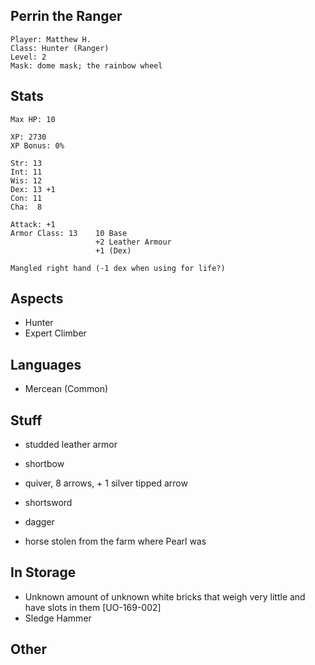 ## Perrin the Ranger

    Player: Matthew H.
    Class: Hunter (Ranger)
    Level: 2
    Mask: dome mask; the rainbow wheel

## Stats

    Max HP: 10

    XP: 2730
    XP Bonus: 0%

    Str: 13
    Int: 11
    Wis: 12
    Dex: 13 +1
    Con: 11
    Cha:  8

    Attack: +1
    Armor Class: 13    10 Base
                       +2 Leather Armour
                       +1 (Dex)

    Mangled right hand (-1 dex when using for life?)

## Aspects

* Hunter
* Expert Climber

## Languages

- Mercean (Common)

## Stuff

* studded leather armor
* shortbow
* quiver, 8 arrows, + 1 silver tipped arrow
* shortsword
* dagger

* horse stolen from the farm where Pearl was

## In Storage

* Unknown amount of unknown white bricks that weigh very little and have slots in them [UO-169-002]
* Sledge Hammer

## Other

